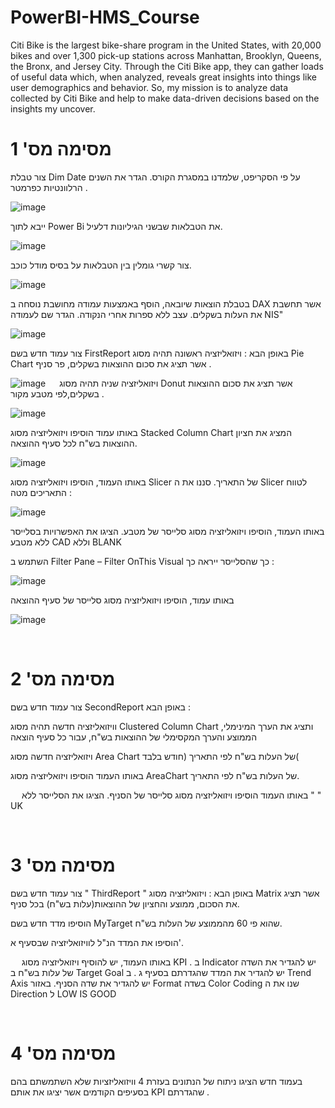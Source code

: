 # PowerBI-HMS_Course
Citi Bike is the largest bike-share program in the United States, with 20,000 bikes and over 1,300 pick-up stations across Manhattan, Brooklyn, Queens, the Bronx, and Jersey City.
Through the Citi Bike app, they can gather loads of useful data which, when analyzed, reveals great insights into things like user demographics and behavior.
So, my mission is to analyze data collected by Citi Bike
and help to make data-driven decisions based on the insights my uncover.

# מסימה מס' 1
צור טבלת
Dim Date
על פי הסקריפט, שלמדנו במסגרת הקורס.
הגדר את השנים הרלוונטיות כפרמטר .


![image](https://user-images.githubusercontent.com/82092425/182763678-ba9597f3-a04f-4424-8464-281363f4a156.png)
 

ייבא לתוך 
Power Bi 
את הטבלאות שבשני הגיליונות דלעיל.

 
![image](https://user-images.githubusercontent.com/82092425/182763864-542d4955-025b-4583-84dd-6810538d47df.png)

צור קשרי גומלין בין הטבלאות על בסיס מודל כוכב.


![image](https://user-images.githubusercontent.com/82092425/182763980-a0143e53-92c2-449a-a8c7-535a56b44a92.png)

 
בטבלת הוצאות שיובאה, הוסף באמצעות עמודה מחושבת נוסחה ב
DAX
אשר תחשבת את העלות בשקלים. עצב ללא ספרות אחרי הנקודה. הגדר שם לעמודה
NIS"

 
![image](https://user-images.githubusercontent.com/82092425/182764079-be6741ef-7679-4f69-8a26-6689f5991e39.png)


צור עמוד חדש בשם FirstReport באופן הבא :
ויזואליזציה ראשונה תהיה מסוג
Pie Chart
אשר תציג את סכום ההוצאות בשקלים, פר סניף .

 
![image](https://user-images.githubusercontent.com/82092425/182764212-4a570013-161a-42db-bad3-c47d06bec24d.png)
 
ויזואליזציה שניה תהיה מסוג
Donut
אשר תציג את סכום ההוצאות בשקלים,לפי מטבע מקור .

 
![image](https://user-images.githubusercontent.com/82092425/182764526-1574f0cf-4de7-4608-b6b8-11741f5abb4d.png)


באותו עמוד הוסיפו ויזואליזציה מסוג
Stacked Column Chart
המציג את חציון
ההוצאות בש"ח לכל סעיף ההוצאה.

 ![image](https://user-images.githubusercontent.com/82092425/182764658-7d459e0d-f401-485b-a1c8-32d0fab01824.png)


באותו העמוד, הוסיפו ויזואליזציה מסוג
Slicer
של התאריך. סננו את ה
Slicer 
לטווח התאריכים מטה :


![image](https://user-images.githubusercontent.com/82092425/182764749-8795b5a3-acbd-4b98-95f6-4f70c5f17b99.png)


באותו העמוד, הוסיפו ויזואליזציה מסוג סלייסר של מטבע. הציגו את האפשרויות בסלייסר ללא מטבע
CAD
וללא 
BLANK

השתמש ב
Filter Pane – Filter OnThis Visual
כך שהסלייסר ייראה כך :


![image](https://user-images.githubusercontent.com/82092425/182764977-b24746d5-f814-4c47-ab40-21700ec4f8ef.png)


באותו עמוד, הוסיפו ויזואליזציה מסוג סלייסר של סעיף ההוצאה


![image](https://user-images.githubusercontent.com/82092425/182765288-9cc2813c-0129-41d1-ba2f-ccf21c7d93c2.png)

 
 
# מסימה מס' 2

צור עמוד חדש בשם SecondReport באופן הבא :

וויזואליזציה חדשה תהיה מסוג Clustered Column Chart ותציג את הערך המינימלי, הממוצע והערך המקסימלי של ההוצאות בש"ח, עבור כל סעיף הוצאה

 

ויזואליזציה חדשה מסוג Area Chart של העלות בש"ח לפי התאריך (חודש בלבד(

 
באותו העמוד הוסיפו ויזואליזציה מסוג AreaChart של העלות בש"ח לפי התאריך.

 
 
באותו העמוד הוסיפו ויזואליזציה מסוג סלייסר של הסניף. הציגו את הסלייסר ללא  " " UK 












 
 
# מסימה מס' 3

צור עמוד חדש בשם " ThirdReport " באופן הבא :
ויזואליזציה מסוג Matrix אשר תציג את הסכום, ממוצע והחציון של ההוצאות(עלות בש"ח) בכל סניף.

 

הוסיפו מדד חדש בשם MyTarget שהוא פי 60 מהממוצע של העלות בש"ח.

 

הוסיפו את המדד הנ"ל לוויזואליזציה שבסעיף א'.

 
 
באותו העמוד, יש להוסיף ויזואליזציה מסוג KPI .
ב Indicator יש להגדיר את השדה של עלות בש"ח
ב Target Goal יש להגדיר את המדד שהגדרתם בסעיף ג .
ב Trend Axis יש להגדיר את שדה הסניף.
באזור Format בשדה Color Coding שנו את ה Direction ל LOW IS GOOD

 
 
# מסימה מס' 4

בעמוד חדש הציגו ניתוח של הנתונים בעזרת 4 וויזואליזציות שלא השתמשתם בהם בסעיפים הקודמים אשר יציגו את אותם KPI שהגדרתם .
 


 
